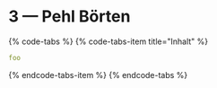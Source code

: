 # 3 — Pehl Börten

{% code-tabs %}
{% code-tabs-item title="Inhalt" %}
```yaml
foo
```
{% endcode-tabs-item %}
{% endcode-tabs %}

